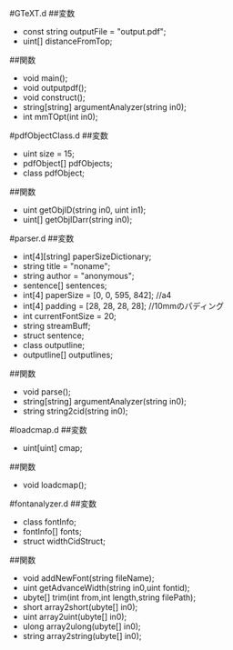 #GTeXT.d
##変数
- const string outputFile = "output.pdf";
- uint[] distanceFromTop;

##関数
- void main();
- void outputpdf();
- void construct();
- string[string] argumentAnalyzer(string in0);
- int mmTOpt(int in0);

#pdfObjectClass.d
##変数
- uint size = 15;
- pdfObject[] pdfObjects;
- class pdfObject;

##関数
- uint getObjID(string in0, uint in1);
- uint[] getObjIDarr(string in0);

#parser.d
##変数
- int[4][string] paperSizeDictionary;
- string title = "noname";
- string author = "anonymous";
- sentence[] sentences;
- int[4] paperSize = [0, 0, 595, 842]; //a4
- int[4] padding = [28, 28, 28, 28]; //10mmのパディング
- int currentFontSize = 20;
- string streamBuff;
- struct sentence;
- class outputline;
- outputline[] outputlines;

##関数
- void parse();
- string[string] argumentAnalyzer(string in0);
- string string2cid(string in0);

#loadcmap.d
##変数
- uint[uint] cmap;

##関数
- void loadcmap();

#fontanalyzer.d
##変数
- class fontInfo;
- fontInfo[] fonts;
- struct widthCidStruct;

##関数
- void addNewFont(string fileName);
- uint getAdvanceWidth(string in0,uint fontid);
- ubyte[] trim(int from,int length,string filePath);
- short array2short(ubyte[] in0);
- uint array2uint(ubyte[] in0);
- ulong array2ulong(ubyte[] in0);
- string array2string(ubyte[] in0);
